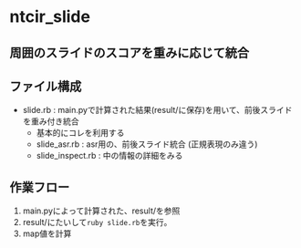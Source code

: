 # ntcir_slide

## 周囲のスライドのスコアを重みに応じて統合

## ファイル構成
- slide.rb  : main.pyで計算された結果(result/に保存)を用いて、前後スライドを重み付き統合
    - 基本的にコレを利用する
    - slide_asr.rb : asr用の、前後スライド統合 (正規表現のみ違う)
    - slide_inspect.rb : 中の情報の詳細をみる

## 作業フロー
1. main.pyによって計算された、result/を参照
2. result/にたいして`ruby slide.rb`を実行。
3. map値を計算
